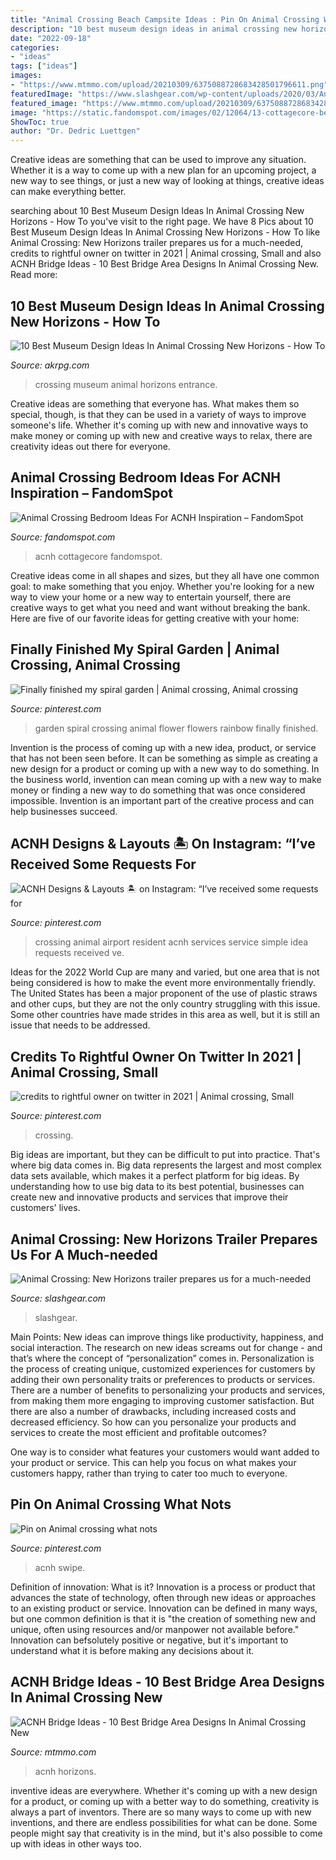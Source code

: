 ```yaml
---
title: "Animal Crossing Beach Campsite Ideas : Pin On Animal Crossing What Nots"
description: "10 best museum design ideas in animal crossing new horizons"
date: "2022-09-18"
categories:
- "ideas"
tags: ["ideas"]
images:
- "https://www.mtmmo.com/upload/20210309/6375088728683428501796611.png"
featuredImage: "https://www.slashgear.com/wp-content/uploads/2020/03/Animal-Crossing-New-Horizons-town.jpg"
featured_image: "https://www.mtmmo.com/upload/20210309/6375088728683428501796611.png"
image: "https://static.fandomspot.com/images/02/12064/13-cottagecore-bedroom-design-idea-acnh.jpg"
ShowToc: true
author: "Dr. Dedric Luettgen"
---
```



Creative ideas are something that can be used to improve any situation. Whether it is a way to come up with a new plan for an upcoming project, a new way to see things, or just a new way of looking at things, creative ideas can make everything better.

	

		
searching about 10 Best Museum Design Ideas In Animal Crossing New Horizons - How To you've visit to the right page. We have 8 Pics about 10 Best Museum Design Ideas In Animal Crossing New Horizons - How To like Animal Crossing: New Horizons trailer prepares us for a much-needed, credits to rightful owner on twitter in 2021 | Animal crossing, Small and also ACNH Bridge Ideas - 10 Best Bridge Area Designs In Animal Crossing New. Read more:
		
    
## 10 Best Museum Design Ideas In Animal Crossing New Horizons - How To

<img loading=lazy src="https://www.akrpg.com/upload/20200904/6373481729121601302658531.png" onerror="this.onerror=null;this.src='https://tse3.mm.bing.net/th?id=OIP.ZPcM6Mgs2va3vjqn6CuTHgHaEK&amp;pid=15.1';" alt="10 Best Museum Design Ideas In Animal Crossing New Horizons - How To">

_Source: akrpg.com_

>crossing museum animal horizons entrance. 

	

Creative ideas are something that everyone has. What makes them so special, though, is that they can be used in a variety of ways to improve someone's life. Whether it's coming up with new and innovative ways to make money or coming up with new and creative ways to relax, there are creativity ideas out there for everyone.

    
## Animal Crossing Bedroom Ideas For ACNH Inspiration – FandomSpot

<img loading=lazy src="https://static.fandomspot.com/images/02/12064/13-cottagecore-bedroom-design-idea-acnh.jpg" onerror="this.onerror=null;this.src='https://tse1.mm.bing.net/th?id=OIP.JjLtm1q741cK3cKzIctHNQHaEK&amp;pid=15.1';" alt="Animal Crossing Bedroom Ideas For ACNH Inspiration – FandomSpot">

_Source: fandomspot.com_

>acnh cottagecore fandomspot. 

	

Creative ideas come in all shapes and sizes, but they all have one common goal: to make something that you enjoy. Whether you're looking for a new way to view your home or a new way to entertain yourself, there are creative ways to get what you need and want without breaking the bank. Here are five of our favorite ideas for getting creative with your home: 

    
## Finally Finished My Spiral Garden | Animal Crossing, Animal Crossing

<img loading=lazy src="https://i.pinimg.com/736x/92/0b/12/920b12de41c31a1a25c023d0b9ea3ec4.jpg" onerror="this.onerror=null;this.src='https://tse4.mm.bing.net/th?id=OIP.pyTGIDUSZjOJih7SA9Pi0wHaEL&amp;pid=15.1';" alt="Finally finished my spiral garden | Animal crossing, Animal crossing">

_Source: pinterest.com_

>garden spiral crossing animal flower flowers rainbow finally finished. 

	

Invention is the process of coming up with a new idea, product, or service that has not been seen before. It can be something as simple as creating a new design for a product or coming up with a new way to do something. In the business world, invention can mean coming up with a new way to make money or finding a new way to do something that was once considered impossible. Invention is an important part of the creative process and can help businesses succeed.

    
## ACNH Designs &amp; Layouts 🏝 On Instagram: “I’ve Received Some Requests For

<img loading=lazy src="https://i.pinimg.com/736x/81/96/00/81960038cdace9f60f149bb02f835a0c.jpg" onerror="this.onerror=null;this.src='https://tse1.mm.bing.net/th?id=OIP.TukNWVBg_4cLSp6YYfQ5VgHaEK&amp;pid=15.1';" alt="ACNH Designs &amp; Layouts 🏝 on Instagram: “I’ve received some requests for">

_Source: pinterest.com_

>crossing animal airport resident acnh services service simple idea requests received ve. 

	

Ideas for the 2022 World Cup are many and varied, but one area that is not being considered is how to make the event more environmentally friendly. The United States has been a major proponent of the use of plastic straws and other cups, but they are not the only country struggling with this issue. Some other countries have made strides in this area as well, but it is still an issue that needs to be addressed.

    
## Credits To Rightful Owner On Twitter In 2021 | Animal Crossing, Small

<img loading=lazy src="https://i.pinimg.com/736x/3d/f9/f4/3df9f4d816a20ebb7b8dad4386134ce4.jpg" onerror="this.onerror=null;this.src='https://tse1.mm.bing.net/th?id=OIP.1H-Y9v0JoJmdxTfqs38DsAHaEW&amp;pid=15.1';" alt="credits to rightful owner on twitter in 2021 | Animal crossing, Small">

_Source: pinterest.com_

>crossing. 

	

Big ideas are important, but they can be difficult to put into practice. That's where big data comes in. Big data represents the largest and most complex data sets available, which makes it a perfect platform for big ideas. By understanding how to use big data to its best potential, businesses can create new and innovative products and services that improve their customers' lives.

    
## Animal Crossing: New Horizons Trailer Prepares Us For A Much-needed

<img loading=lazy src="https://www.slashgear.com/wp-content/uploads/2020/03/Animal-Crossing-New-Horizons-town.jpg" onerror="this.onerror=null;this.src='https://tse1.mm.bing.net/th?id=OIP.8-637cs1LnvpvUl1f2jCzwHaEI&amp;pid=15.1';" alt="Animal Crossing: New Horizons trailer prepares us for a much-needed">

_Source: slashgear.com_

>slashgear. 

	

Main Points: New ideas can improve things like productivity, happiness, and social interaction.
The research on new ideas screams out for change - and that’s where the concept of “personalization” comes in. Personalization is the process of creating unique, customized experiences for customers by adding their own personality traits or preferences to products or services.
There are a number of benefits to personalizing your products and services, from making them more engaging to improving customer satisfaction. But there are also a number of drawbacks, including increased costs and decreased efficiency. So how can you personalize your products and services to create the most efficient and profitable outcomes?

One way is to consider what features your customers would want added to your product or service. This can help you focus on what makes your customers happy, rather than trying to cater too much to everyone.

    
## Pin On Animal Crossing What Nots

<img loading=lazy src="https://i.pinimg.com/736x/19/ac/91/19ac91578a9607ae3948de1525c0f4ce.jpg" onerror="this.onerror=null;this.src='https://tse2.mm.bing.net/th?id=OIP.o5sD8giRGzuxY3ZNFPGpIgHaE1&amp;pid=15.1';" alt="Pin on Animal crossing what nots">

_Source: pinterest.com_

>acnh swipe. 

	

Definition of innovation: What is it?
Innovation is a process or product that advances the state of technology, often through new ideas or approaches to an existing product or service. Innovation can be defined in many ways, but one common definition is that it is "the creation of something new and unique, often using resources and/or manpower not available before." 
Innovation can befsolutely positive or negative, but it's important to understand what it is before making any decisions about it.

    
## ACNH Bridge Ideas - 10 Best Bridge Area Designs In Animal Crossing New

<img loading=lazy src="https://www.mtmmo.com/upload/20210309/6375088728683428501796611.png" onerror="this.onerror=null;this.src='https://tse4.mm.bing.net/th?id=OIP.RC0w_3AyyXL5AIPluwkPiQHaEK&amp;pid=15.1';" alt="ACNH Bridge Ideas - 10 Best Bridge Area Designs In Animal Crossing New">

_Source: mtmmo.com_

>acnh horizons. 

	

inventive ideas are everywhere. Whether it's coming up with a new design for a product, or coming up with a better way to do something, creativity is always a part of inventors. There are so many ways to come up with new inventions, and there are endless possibilities for what can be done. Some people might say that creativity is in the mind, but it's also possible to come up with ideas in other ways too.

